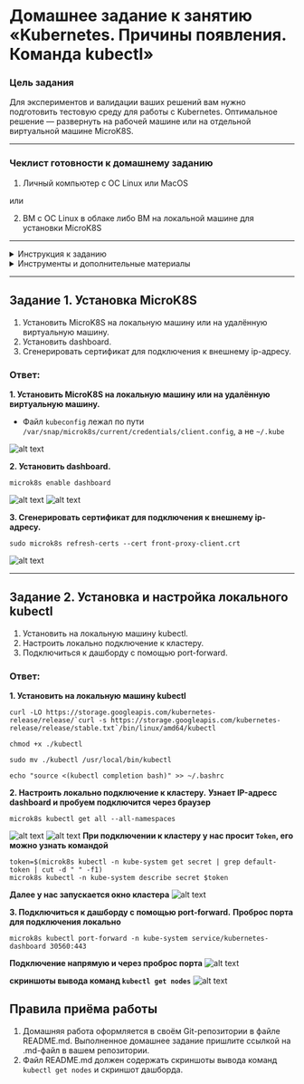 # Домашнее задание к занятию «Kubernetes. Причины появления. Команда kubectl»

### Цель задания

Для экспериментов и валидации ваших решений вам нужно подготовить тестовую среду для работы с Kubernetes. Оптимальное решение — развернуть на рабочей машине или на отдельной виртуальной машине MicroK8S.

------

### Чеклист готовности к домашнему заданию

1. Личный компьютер с ОС Linux или MacOS 

или

2. ВМ c ОС Linux в облаке либо ВМ на локальной машине для установки MicroK8S  

------
<details>
<summary>Инструкция к заданию</summary>
  
### Инструкция к заданию

1. Установка MicroK8S:
    - `sudo apt update`
    - `sudo apt install snapd`
    - `sudo snap install microk8s --classic`
    - добавить локального пользователя в группу `sudo usermod -a -G microk8s $USER`,
    - изменить права на папку с конфигурацией `sudo chown -f -R $USER ~/.kube`.

2. Полезные команды:
    - проверить статус `microk8s status --wait-ready`;
    - подключиться к microK8s и получить информацию можно через команду `microk8s command`, например, `microk8s kubectl get nodes`;
    - включить addon можно через команду `microk8s enable`; 
    - список addon `microk8s status`;
    - вывод конфигурации `microk8s config`;
    - проброс порта для подключения локально `microk8s kubectl port-forward -n kube-system service/kubernetes-dashboard 10443:443`.

3. Настройка внешнего подключения:
    - отредактировать файл /var/snap/microk8s/current/certs/csr.conf.template
    ```shell
    # [ alt_names ]
    # Add
    # IP.4 = 123.45.67.89
    ```
    - обновить сертификаты `sudo microk8s refresh-certs --cert front-proxy-client.crt`.

4. Установка kubectl:
    - curl -LO https://storage.googleapis.com/kubernetes-release/release/`curl -s https://storage.googleapis.com/kubernetes-release/release/stable.txt`/bin/linux/amd64/kubectl;
    - chmod +x ./kubectl;
    - sudo mv ./kubectl /usr/local/bin/kubectl;
    - настройка автодополнения в текущую сессию `bash source <(kubectl completion bash)`;
    - добавление автодополнения в командную оболочку bash `echo "source <(kubectl completion bash)" >> ~/.bashrc`.
</details>

<details>
<summary>Инструменты и дополнительные материалы</summary>
  
### Инструменты и дополнительные материалы, которые пригодятся для выполнения задания
1. [Инструкция](https://microk8s.io/docs/getting-started) по установке MicroK8S.
2. [Инструкция](https://kubernetes.io/ru/docs/reference/kubectl/cheatsheet/#bash) по установке автодополнения **kubectl**.
3. [Шпаргалка](https://kubernetes.io/ru/docs/reference/kubectl/cheatsheet/) по **kubectl**.
</details>

------

## Задание 1. Установка MicroK8S

1. Установить MicroK8S на локальную машину или на удалённую виртуальную машину.
2. Установить dashboard.
3. Сгенерировать сертификат для подключения к внешнему ip-адресу.


### Ответ:
**1. Установить MicroK8S на локальную машину или на удалённую виртуальную машину.**
* Файл `kubeconfig` лежал по пути `/var/snap/microk8s/current/credentials/client.config`, а не `~/.kube`

![alt text](https://github.com/filipp761/Netology-sdb-homewoks/blob/main/kuber-homeworks/1.1/img/microk8s_status.png)

**2. Установить dashboard.**

```
microk8s enable dashboard
```
![alt text](https://github.com/filipp761/Netology-sdb-homewoks/blob/main/kuber-homeworks/1.1/img/microk8s_dashboard.png)
![alt text](https://github.com/filipp761/Netology-sdb-homewoks/blob/main/kuber-homeworks/1.1/img/microk8s_status_with_dashboard.png)

**3. Сгенерировать сертификат для подключения к внешнему ip-адресу.**
```
sudo microk8s refresh-certs --cert front-proxy-client.crt
```
![alt text](https://github.com/filipp761/Netology-sdb-homewoks/blob/main/kuber-homeworks/1.1/img/microk8s_create_certificates.png)

------

## Задание 2. Установка и настройка локального kubectl
1. Установить на локальную машину kubectl.
2. Настроить локально подключение к кластеру.
3. Подключиться к дашборду с помощью port-forward.

### Ответ:
**1. Установить на локальную машину kubectl**
```
curl -LO https://storage.googleapis.com/kubernetes-release/release/`curl -s https://storage.googleapis.com/kubernetes-release/release/stable.txt`/bin/linux/amd64/kubectl
```
```
chmod +x ./kubectl
```
```
sudo mv ./kubectl /usr/local/bin/kubectl
```
```
echo "source <(kubectl completion bash)" >> ~/.bashrc
```
**2. Настроить локально подключение к кластеру.**
**Узнает IP-адресс dashboard и пробуем подключится через браузер**
```
microk8s kubectl get all --all-namespaces
```
![alt text](https://github.com/filipp761/Netology-sdb-homewoks/blob/main/kuber-homeworks/1.1/img/microk8s_namespaces.png)
![alt text](https://github.com/filipp761/Netology-sdb-homewoks/blob/main/kuber-homeworks/1.1/img/token_dashboards.png)
**При подключении к кластеру у нас просит `Token`, его можно узнать командой**
```
token=$(microk8s kubectl -n kube-system get secret | grep default-token | cut -d " " -f1)
microk8s kubectl -n kube-system describe secret $token
```
**Далее у нас запускается окно кластера**
![alt text](https://github.com/filipp761/Netology-sdb-homewoks/blob/main/kuber-homeworks/1.1/img/dashboards.png)

**3. Подключиться к дашборду с помощью port-forward.**
**Проброс порта для подключения локально** 
```
microk8s kubectl port-forward -n kube-system service/kubernetes-dashboard 30560:443
```
**Подключение напрямую и через проброс порта**
![alt text](https://github.com/filipp761/Netology-sdb-homewoks/blob/main/kuber-homeworks/1.1/img/port_forward2.png)

**скриншоты вывода команд `kubectl get nodes`**
![alt text](https://github.com/filipp761/Netology-sdb-homewoks/blob/main/kuber-homeworks/1.1/img/get_nodes.png)

## Правила приёма работы

1. Домашняя работа оформляется в своём Git-репозитории в файле README.md. Выполненное домашнее задание пришлите ссылкой на .md-файл в вашем репозитории.
2. Файл README.md должен содержать скриншоты вывода команд `kubectl get nodes` и скриншот дашборда.
